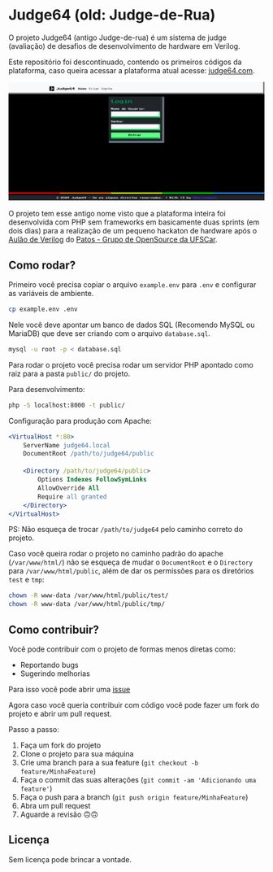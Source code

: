 # Judge64 (old: Judge-de-Rua)

O projeto Judge64 (antigo Judge-de-rua) é um sistema de judge (avaliação) de desafios de desenvolvimento de hardware em Verilog.

Este repositório foi descontinuado, contendo os primeiros códigos da plataforma, caso queira acessar a plataforma atual acesse: [judge64.com](http://judge64.com).

![Print do projeto](image.png)

O projeto tem esse antigo nome visto que a plataforma inteira foi desenvolvida com PHP sem frameworks em basicamente duas sprints (em dois dias) para a realização de um pequeno hackaton de hardware após o [Aulão de Verilog](https://www.linkedin.com/feed/update/urn:li:activity:7226317515495206912/) do [Patos - Grupo de OpenSource da UFSCar](https://patos.dev).

## Como rodar?

Primeiro você precisa copiar o arquivo `example.env` para `.env` e configurar as variáveis de ambiente.

```bash
cp example.env .env
```

Nele você deve apontar um banco de dados SQL (Recomendo MySQL ou MariaDB) que deve ser criando com o arquivo `database.sql`.

```bash
mysql -u root -p < database.sql
```

Para rodar o projeto você precisa rodar um servidor PHP apontado como raiz para a pasta `public/` do projeto.

Para desenvolvimento:
```bash
php -S localhost:8000 -t public/
```

Configuração para produção com Apache:
```apache
<VirtualHost *:80>
    ServerName judge64.local
    DocumentRoot /path/to/judge64/public

    <Directory /path/to/judge64/public>
        Options Indexes FollowSymLinks
        AllowOverride All
        Require all granted
    </Directory>
</VirtualHost>

```
PS: Não esqueça de trocar `/path/to/judge64` pelo caminho correto do projeto.

Caso você queira rodar o projeto no caminho padrão do apache (`/var/www/html/`) não se esqueça de mudar o `DocumentRoot` e o `Directory` para `/var/www/html/public`, além de dar os permissões para os diretórios `test` e `tmp`:
    
```bash
chown -R www-data /var/www/html/public/test/
chown -R www-data /var/www/html/public/tmp/
``` 

## Como contribuir?

Você pode contribuir com o projeto de formas menos diretas como:

- Reportando bugs
- Sugerindo melhorias

Para isso você pode abrir uma [issue](https://github.com/MarlonHenq/Judge64-JudgeDeRua/issues)

Agora caso você queria contribuir com código você pode fazer um fork do projeto e abrir um pull request.

Passo a passo:

1. Faça um fork do projeto
2. Clone o projeto para sua máquina
3. Crie uma branch para a sua feature (`git checkout -b feature/MinhaFeature`)
4. Faça o commit das suas alterações (`git commit -am 'Adicionando uma feature'`)
5. Faça o push para a branch (`git push origin feature/MinhaFeature`)
6. Abra um pull request
7. Aguarde a revisão 🙃🙃

## Licença

Sem licença pode brincar a vontade.
